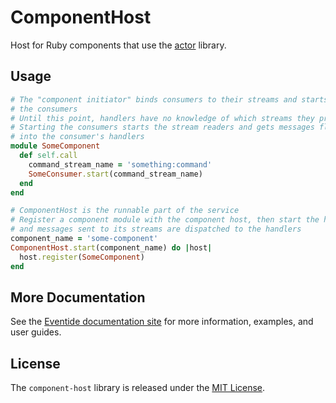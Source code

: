# ComponentHost

Host for Ruby components that use the [actor](https://github.com/ntl/actor) library.

## Usage

``` ruby
# The "component initiator" binds consumers to their streams and starts
# the consumers
# Until this point, handlers have no knowledge of which streams they process
# Starting the consumers starts the stream readers and gets messages flowing
# into the consumer's handlers
module SomeComponent
  def self.call
    command_stream_name = 'something:command'
    SomeConsumer.start(command_stream_name)
  end
end

# ComponentHost is the runnable part of the service
# Register a component module with the component host, then start the host
# and messages sent to its streams are dispatched to the handlers
component_name = 'some-component'
ComponentHost.start(component_name) do |host|
  host.register(SomeComponent)
end
```

## More Documentation

See the [Eventide documentation site](http://docs.eventide-project.org) for more information, examples, and user guides.

## License

The `component-host` library is released under the [MIT License](https://github.com/eventide-project/component-host/blob/master/MIT-License.txt).
